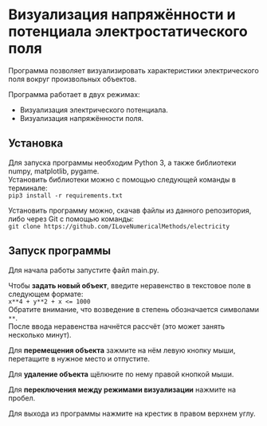 # Визуализация напряжённости и потенциала электростатического поля

Программа позволяет визуализировать характеристики электрического поля вокруг произвольных объектов.  

Программа работает в двух режимах:
+ Визуализация электрического потенциала.
+ Визуализация напряжённости поля.

## Установка

Для запуска программы необходим Python 3, а также библиотеки numpy, matplotlib, pygame.  
Установить библиотеки можно с помощью следующей команды в терминале:  
`pip3 install -r requirements.txt`

Установить программу можно, скачав файлы из данного репозитория, либо через Git с помощью команды:  
`git clone https://github.com/ILoveNumericalMethods/electricity`

## Запуск программы

Для начала работы запустите файл main.py.

Чтобы **задать новый объект**, введите неравенство в текстовое поле в следующем формате:  
`x**4 + y**2 + x <= 1000`  
Обратите внимание, что возведение в степень обозначается символами `**`.  
После ввода неравенства начнётся рассчёт (это может занять несколько минут).

Для **перемещения объекта** зажмите на нём левую кнопку мыши, перетащите в нужное место и отпустите.

Для **удаление объекта** щёлкните по нему правой кнопкой мыши.

Для **переключения между режимами визуализации** нажмите на пробел.

Для выхода из программы нажмите на крестик в правом верхнем углу.
